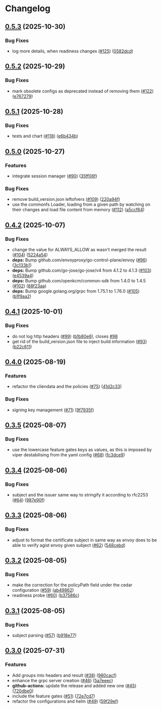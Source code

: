 # Changelog

## [0.5.3](https://github.com/openkcm/extauthz/compare/v0.5.2...v0.5.3) (2025-10-30)


### Bug Fixes

* log more details, when readiness changes ([#125](https://github.com/openkcm/extauthz/issues/125)) ([0582dcd](https://github.com/openkcm/extauthz/commit/0582dcd09c3bfcd9813c343d0367659b4d893864))

## [0.5.2](https://github.com/openkcm/extauthz/compare/v0.5.1...v0.5.2) (2025-10-29)


### Bug Fixes

* mark obsolete configs as deprecated instead of removing them ([#122](https://github.com/openkcm/extauthz/issues/122)) ([e767279](https://github.com/openkcm/extauthz/commit/e76727913448c0c0266e2fe927dfa8223c8daea5))

## [0.5.1](https://github.com/openkcm/extauthz/compare/v0.5.0...v0.5.1) (2025-10-28)


### Bug Fixes

* tests and chart ([#118](https://github.com/openkcm/extauthz/issues/118)) ([e6b434b](https://github.com/openkcm/extauthz/commit/e6b434b6ee0ece9a7844473306c0ae81c84ebaf3))

## [0.5.0](https://github.com/openkcm/extauthz/compare/v0.4.2...v0.5.0) (2025-10-27)


### Features

* integrate session manager ([#90](https://github.com/openkcm/extauthz/issues/90)) ([35ff06f](https://github.com/openkcm/extauthz/commit/35ff06f08d36cfc5a7a1afa8809c383d67e6c28d))


### Bug Fixes

* remove build_version.json leftofvers ([#109](https://github.com/openkcm/extauthz/issues/109)) ([220a94f](https://github.com/openkcm/extauthz/commit/220a94fcbe9e018a0380e4be8f872fbb41425eaf))
* use the commonfs Loader, loading from a given path by watching on their changes and load file content from memory ([#112](https://github.com/openkcm/extauthz/issues/112)) ([a5ccf64](https://github.com/openkcm/extauthz/commit/a5ccf648f3caf0a86c05f8017c8dc1eb66916469))

## [0.4.2](https://github.com/openkcm/extauthz/compare/v0.4.1...v0.4.2) (2025-10-07)


### Bug Fixes

* change the value for ALWAYS_ALLOW as wasn't merged the result ([#104](https://github.com/openkcm/extauthz/issues/104)) ([5224a54](https://github.com/openkcm/extauthz/commit/5224a54635e6fe47c95856794737efaf1340474f))
* **deps:** Bump github.com/envoyproxy/go-control-plane/envoy ([#96](https://github.com/openkcm/extauthz/issues/96)) ([3c133b1](https://github.com/openkcm/extauthz/commit/3c133b14accb8b54229d4f07df4198b0d798b681))
* **deps:** Bump github.com/go-jose/go-jose/v4 from 4.1.2 to 4.1.3 ([#103](https://github.com/openkcm/extauthz/issues/103)) ([e4539a4](https://github.com/openkcm/extauthz/commit/e4539a442d71050e32222067d11137f0e0c42770))
* **deps:** Bump github.com/openkcm/common-sdk from 1.4.0 to 1.4.5 ([#102](https://github.com/openkcm/extauthz/issues/102)) ([88f23aa](https://github.com/openkcm/extauthz/commit/88f23aaad4abffa34536ab25f28717c241ef6a81))
* **deps:** Bump google.golang.org/grpc from 1.75.1 to 1.76.0 ([#105](https://github.com/openkcm/extauthz/issues/105)) ([b1f9aa2](https://github.com/openkcm/extauthz/commit/b1f9aa28d2fe586de25490a0029cec0ee1939439))

## [0.4.1](https://github.com/openkcm/extauthz/compare/v0.4.0...v0.4.1) (2025-10-01)


### Bug Fixes

* do not log http headers ([#99](https://github.com/openkcm/extauthz/issues/99)) ([b1b80e6](https://github.com/openkcm/extauthz/commit/b1b80e65f60da0d3c389714b37f858747e763cce)), closes [#98](https://github.com/openkcm/extauthz/issues/98)
* get rid of the build_version.json file to inject build information ([#93](https://github.com/openkcm/extauthz/issues/93)) ([b22c611](https://github.com/openkcm/extauthz/commit/b22c6113f113c73ea6bcf255f270d9ff8012fe6c))

## [0.4.0](https://github.com/openkcm/extauthz/compare/v0.3.5...v0.4.0) (2025-08-19)


### Features

* refactor the cliendata and the policies ([#75](https://github.com/openkcm/extauthz/issues/75)) ([41d2c33](https://github.com/openkcm/extauthz/commit/41d2c33e698ca212b307f63a23aeaeb66dcc2377))


### Bug Fixes

* signing key management ([#71](https://github.com/openkcm/extauthz/issues/71)) ([9f7935f](https://github.com/openkcm/extauthz/commit/9f7935fd4011d369b427b805f6c91af948377a11))

## [0.3.5](https://github.com/openkcm/extauthz/compare/v0.3.4...v0.3.5) (2025-08-07)


### Bug Fixes

* use the lowercase feature gates keys as values, as this is imposed by viper destabilising from the yaml config ([#68](https://github.com/openkcm/extauthz/issues/68)) ([fc3dce9](https://github.com/openkcm/extauthz/commit/fc3dce91576442fa529839131ceae1e36042fd35))

## [0.3.4](https://github.com/openkcm/extauthz/compare/v0.3.3...v0.3.4) (2025-08-06)


### Bug Fixes

* subject and the issuer same way to stringify it according to rfc2253 ([#64](https://github.com/openkcm/extauthz/issues/64)) ([987e90f](https://github.com/openkcm/extauthz/commit/987e90f5079e710a5a0b2b7a26b56cc008c25ab9))

## [0.3.3](https://github.com/openkcm/extauthz/compare/v0.3.2...v0.3.3) (2025-08-06)


### Bug Fixes

* adjust to format the certificate subject in same way as envoy does to be able to verify agist envoy given subject ([#62](https://github.com/openkcm/extauthz/issues/62)) ([548cebd](https://github.com/openkcm/extauthz/commit/548cebd08c433c550f16c468040afcd0b1e812fe))

## [0.3.2](https://github.com/openkcm/extauthz/compare/v0.3.1...v0.3.2) (2025-08-05)


### Bug Fixes

* make the correction for the policyPath field under the cedar configuration ([#59](https://github.com/openkcm/extauthz/issues/59)) ([ab49862](https://github.com/openkcm/extauthz/commit/ab498620212151f9ed372d76df6fe6bef41f4de5))
* readiness probe ([#60](https://github.com/openkcm/extauthz/issues/60)) ([b37586c](https://github.com/openkcm/extauthz/commit/b37586c80dce3a58fde7910d8d910316da06620e))

## [0.3.1](https://github.com/openkcm/extauthz/compare/v0.3.0...v0.3.1) (2025-08-05)


### Bug Fixes

* subject parsing ([#57](https://github.com/openkcm/extauthz/issues/57)) ([b918e77](https://github.com/openkcm/extauthz/commit/b918e77baa42744c7abe675cb03d0c29916abe05))

## [0.3.0](https://github.com/openkcm/extauthz/compare/v0.2.3...v0.3.0) (2025-07-31)


### Features

* Add groups into headers and result ([#38](https://github.com/openkcm/extauthz/issues/38)) ([980cacf](https://github.com/openkcm/extauthz/commit/980cacf8ec78fde3e201e3dfdd0af28f12279131))
* enhance the grpc server creation ([#46](https://github.com/openkcm/extauthz/issues/46)) ([5a7eeec](https://github.com/openkcm/extauthz/commit/5a7eeec06f2b670f053aead099f6d72ee396bf4f))
* **github-actions:** update the release and added new one ([#45](https://github.com/openkcm/extauthz/issues/45)) ([720dbe0](https://github.com/openkcm/extauthz/commit/720dbe05f970d02e8832db3bf698babdabacad16))
* include the feature gates ([#51](https://github.com/openkcm/extauthz/issues/51)) ([72e7cd7](https://github.com/openkcm/extauthz/commit/72e7cd7c67b56e11c53bf2c5ead0e3bded568507))
* refactor the configurations and helm ([#49](https://github.com/openkcm/extauthz/issues/49)) ([59f29ef](https://github.com/openkcm/extauthz/commit/59f29efb6d842d54f65d316a2b23b7842d588674))
